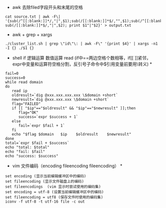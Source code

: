 
* awk 去除filed字段开头和末尾的空格

```
cat source.txt | awk -F\| '{sub(/^[[:blank:]]*/,"|",$1);sub(/[[:blank:]]*$/,"",$1);sub(/^[[:blank:]]*/,"",$2); sub(/[[:blank:]]*$/,"|",$2); print $1"|"$2}' > output.txt
```
* awk + grep + xargs

```
./cluster_list.sh | grep \"id\"\: | awk -F\" '{print $4}' | xargs -n1  -I {} ./$1 {}
```

* shell if 逻辑运算 数值运算 read (if中==两边空格个数相等，if[[  ]]紧邻， expr中变量和运算符空格分割，反引号子命令中$引用变量前要用\转义) *
```
fail=0
success=0
while read domain
do
   read ip
   oldresult=`dig @xxx.xxx.xxx.xxx \$domain +short`
   newresult=`dig @xxx.xxx.xxx \$domain +short`
   flag="FAILED"
   if [[ "$ip"=="$oldresult" && "$ip"=="$newresult" ]];then
      flag="OK"
      success=`expr $success + 1`
   else
      fail=`expr $fail + 1`
   fi
   echo "$flag $domain   $ip    $oldresult    $newresult"
done
total=`expr $fail + $success`
echo "total: $total" 
echo "fail: $fail" 
echo "success: $success"
```

* vim 文件编码（encoding fileencoding fileencoding） *
```
set encoding (显示当前编辑缓冲区中的编码)
set fileencoding (显示文件磁盘上的编码)
set fileencodings  (vim 显示时尝试使用的编码集)
set encoding = utf-8 (设置当前编辑缓冲区中的编码)
set fileencoding = utf8 (保存文件时使用的编码集)
iconv -f utf-8 -t utf-16 file -c out
```
